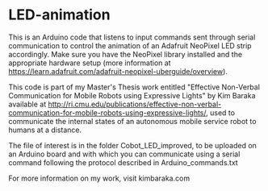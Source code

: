 # LED-animation
This is an Arduino code that listens to input commands sent through serial communication to control the animation of an Adafruit NeoPixel LED strip accordingly. Make sure you have the NeoPixel library installed and the appropriate hardware setup (more information at https://learn.adafruit.com/adafruit-neopixel-uberguide/overview).

This code is part of my Master's Thesis work entitled "Effective Non-Verbal Communication for Mobile Robots using Expressive Lights" by Kim Baraka available at http://ri.cmu.edu/publications/effective-non-verbal-communication-for-mobile-robots-using-expressive-lights/, used to communicate the internal states of an autonomous mobile service robot to humans at a distance.

The file of interest is in the folder Cobot_LED_improved, to be uploaded on an Arduino board and with which you can communicate using a serial command following the protocol described in Arduino_commands.txt

For more information on my work, visit kimbaraka.com
